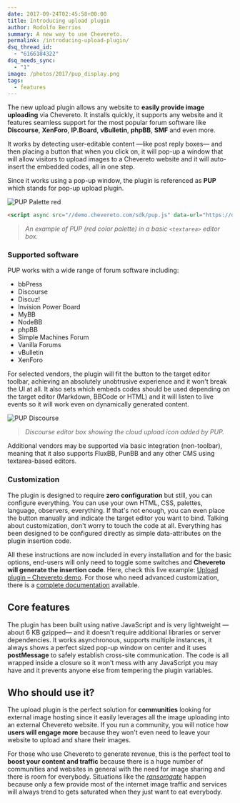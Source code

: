 ```yaml
---
date: 2017-09-24T02:45:58+00:00
title: Introducing upload plugin
author: Rodolfo Berrios
summary: A new way to use Chevereto.
permalink: /introducing-upload-plugin/
dsq_thread_id:
  - "6166184322"
dsq_needs_sync:
  - "1"
image: /photos/2017/pup_display.png
tags:
  - features
---
```


The new upload plugin allows any website to **easily provide image uploading** via Chevereto. It installs quickly, it supports any website and it features seamless support for the most popular forum software like **Discourse**, **XenForo**, **IP.Board**, **vBulletin**, **phpBB**, **SMF** and even more.

It works by detecting user-editable content —like post reply boxes— and then placing a button that when you click on, it will pop-up a window that will allow visitors to upload images to a Chevereto website and it will auto-insert the embedded codes, all in one step.

Since it works using a pop-up window, the plugin is referenced as **PUP** which stands for pop-up upload plugin.

![PUP Palette red](/photos/2017/pup_palette_red-1.jpg)

```html
<script async src="//demo.chevereto.com/sdk/pup.js" data-url="https://demo.chevereto.com/upload" data-palette="red"></script>
```

> _An example of PUP (red color palette) in a basic `<textarea>` editor box._

### Supported software

PUP works with a wide range of forum software including:

* bbPress
* Discourse
* Discuz!
* Invision Power Board
* MyBB
* NodeBB
* phpBB
* Simple Machines Forum
* Vanilla Forums
* vBulletin
* XenForo

For selected vendors, the plugin will fit the button to the target editor toolbar, achieving an absolutely unobtrusive experience and it won't break the UI at all. It also sets which embeds codes should be used depending on the target editor (Markdown, BBCode or HTML) and it will listen to live events so it will work even on dynamically generated content.

![PUP Discourse](/photos/2017/pup_discourse.jpg)

> _Discourse editor box showing the cloud upload icon added by PUP._

Additional vendors may be supported via basic integration (non-toolbar), meaning that it also supports FluxBB, PunBB and any other CMS using textarea-based editors.

### Customization

The plugin is designed to require **zero configuration** but still, you can configure everything. You can use your own HTML, CSS, palettes, language, observers, everything. If that's not enough, you can even place the button manually and indicate the target editor you want to bind. Talking about customization, don't worry to touch the code at all. Everything has been designed to be configured directly as simple data-attributes on the plugin insertion code.

All these instructions are now included in every installation and for the basic options, end-users will only need to toggle some switches and **Chevereto will generate the insertion code**. Here, check this live example: [Upload plugin &#8211; Chevereto demo](https://demo.chevereto.com/plugin). For those who need advanced customization, there is a [complete documentation](https://v3-docs.chevereto.com/features/integrations/pup.html) available.

## Core features

The plugin has been built using native JavaScript and is very lightweight —about 6 KB gzipped— and it doesn't require additional libraries or server dependencies. It works asynchronous, supports multiple instances, it always shows a perfect sized pop-up window on center and it uses **postMessage** to safely establish cross-site communication. The code is all wrapped inside a closure so it won't mess with any JavaScript you may have and it prevents anyone else from tempering the plugin variables.

## Who should use it?

The upload plugin is the perfect solution for **communities** looking for external image hosting since it easily leverages all the image uploading into an external Chevereto website. If you run a community, you will notice how **users will engage more** because they won't even need to leave your website to upload and share their images.

For those who use Chevereto to generate revenue, this is the perfect tool to **boost your content and traffic** because there is a huge number of communities and websites in general with the need for image sharing and there is room for everybody. Situations like the [_ransomgate_](http://www.bbc.com/news/technology-40492668) happen because only a few provide most of the internet image traffic and services will always trend to gets saturated when they just want to eat everybody.

